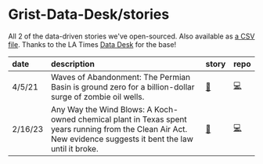 # Grist-Data-Desk/stories

All 2 of the data-driven stories we've open-sourced. Also available as [a CSV file](stories.csv). Thanks to the LA Times [Data Desk](https://github.com/datadesk) for the base!

| date | description | story | repo |
|:--|:--|:--|:--|
|  4/5/21 | Waves of Abandonment: The Permian Basin is ground zero for a billion-dollar surge of zombie oil wells. | [📝](https://grist.org/abandoned-oil-gas-wells-permian-texas-new-mexico/) | [💻](https://github.com/Grist-Data-Desk/abandoned-wells) |
|  2/16/23 | Any Way the Wind Blows: A Koch-owned chemical plant in Texas spent years running from the Clean Air Act. New evidence suggests it bent the law until it broke. | [📝](https://grist.org/project/accountability/koch-oxbow-port-arthur-texas-clean-air-act-pollution/) | [💻](https://github.com/Grist-Data-Desk/windblow) |